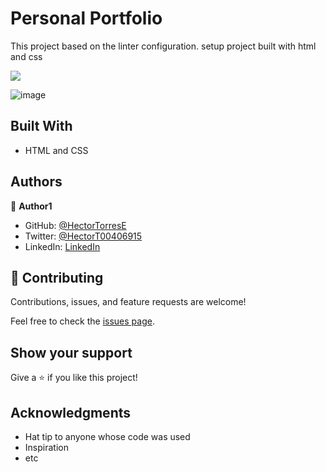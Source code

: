 # Personal Portfolio
This project based on the linter configuration. setup project built with html and css


![](https://img.shields.io/badge/Microverse-blueviolet)

![image](https://user-images.githubusercontent.com/31547587/148134761-02a9ce94-c889-41e0-9166-9f8b893ac8fe.png)


## Built With

- HTML and CSS



## Authors

👤 **Author1**

- GitHub: [@HectorTorresE](https://github.com/HectorTorresE)
- Twitter: [@HectorT00406915](https://twitter.com/HectorT00406915)
- LinkedIn: [LinkedIn](https://linkedin.com/in/linkedinhandle)

## 🤝 Contributing

Contributions, issues, and feature requests are welcome!

Feel free to check the [issues page](../../issues/).

## Show your support

Give a ⭐️ if you like this project!

## Acknowledgments

- Hat tip to anyone whose code was used
- Inspiration
- etc

